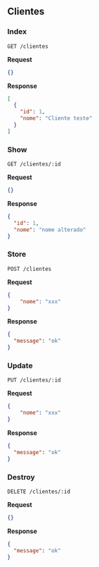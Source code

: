 ## Clientes

### Index

```HTTP
GET /clientes
```

**Request**
```json
{}
```

**Response**
```json
[
  {
    "id": 1,
    "nome": "Cliente teste"
  }
]
```

### Show

```HTTP
GET /clientes/:id
```

**Request**
```json
{}
```

**Response**
```json
{
  "id": 1,
  "nome": "nome alterado"
}
```

### Store

```HTTP
POST /clientes
```

**Request**
```json
{
	"nome": "xxx"
}
```

**Response**
```json
{
  "message": "ok"
}
```

### Update

```HTTP
PUT /clientes/:id
```

**Request**
```json
{
	"nome": "xxx"
}
```

**Response**
```json
{
  "message": "ok"
}
```

### Destroy

```HTTP
DELETE /clientes/:id
```

**Request**
```json
{}
```

**Response**
```json
{
  "message": "ok"
}
```